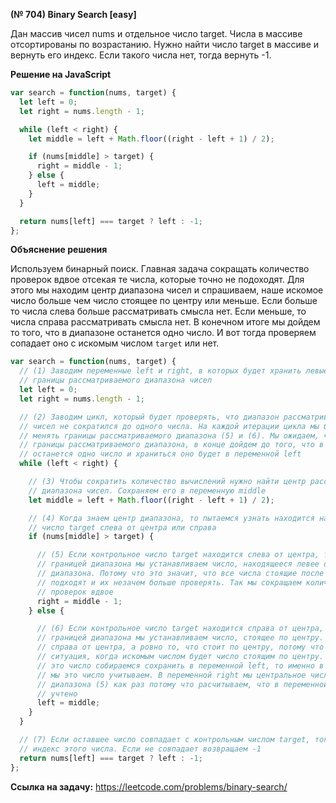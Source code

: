 **(№ 704) Binary Search [easy]**

Дан массив чисел nums и отдельное число target. Числа в массиве отсортированы по возрастанию. Нужно найти число target в массиве и вернуть его индекс. Если такого числа нет, тогда вернуть -1.

**Решение на JavaScript**

```javascript
var search = function(nums, target) {
  let left = 0;
  let right = nums.length - 1;

  while (left < right) {
    let middle = left + Math.floor((right - left + 1) / 2);

    if (nums[middle] > target) {
      right = middle - 1;
    } else {
      left = middle;
    }
  }

  return nums[left] === target ? left : -1;
};
```

**Объяснение решения**

Используем бинарный поиск. Главная задача сокращать количество проверок вдвое отсекая те числа, которые точно не подоходят. Для этого мы находим центр диапазона чисел и спрашиваем, наше искомое число больше чем число стоящее по центру или меньше. Если больше то числа слева больше рассматривать смысла нет. Если меньше, то числа справа рассматривать смысла нет. В конечном итоге мы дойдем то того, что в диапазоне останется одно число. И вот тогда проверяем сопадает оно с искомым числом `target` или нет.

```javascript
var search = function(nums, target) {
  // (1) Заводим переменные left и right, в которых будет хранить левые и правые
  // границы рассматриваемого диапазона чисел
  let left = 0;
  let right = nums.length - 1;

  // (2) Заводим цикл, который будет проверять, что диапазон рассматриваемых
  // чисел не сократился до одного числа. На каждой итерации цикла мы будем
  // менять границы рассматриваемого диапазона (5) и (6). Мы ожидаем, что сужая
  // границы рассматриваемого диапазона, в конце дойдем до того, что в диапазоне
  // останется одно число и храниться оно будет в переменной left
  while (left < right) {

    // (3) Чтобы сократить количество вычислений нужно найти центр рассматриваемого
    // диапазона чисел. Сохраняем его в переменную middle
    let middle = left + Math.floor((right - left + 1) / 2);

    // (4) Когда знаем центр диапазона, то пытаемся узнать находится наше контрольное
    // число target слева от центра или справа
    if (nums[middle] > target) {

      // (5) Если контрольное число target находится слева от центра, тогда правой
      // границей диапазона мы устанавливаем число, находящееся левее от центра
      // диапазона. Потому что это значит, что все числа стоящие после центра нам не
      // подходят и их незачем больше проверять. Так мы сокращаем количество
      // проверок вдвое
      right = middle - 1;
    } else {

      // (6) Если контрольное число target находится справа от центра, тогда левой
      // границей диапазона мы устанавливаем число, стоящее по центру. Не число стоящее
      // справа от центра, а ровно то, что стоит по центру, потому что может случиться
      // ситуация, когда искомым числом будет число стоящим по центру. И так как мы
      // это число собираемся сохранить в переменной left, то именно в этой переменной
      // мы это число учитываем. В переменной right мы центральное число исключали из
      // диапазона (5) как раз потому что расчитываем, что в переменной left оно будет
      // учтено
      left = middle;
    }
  }

  // (7) Если оставшее число совпадает с контрольным числом target, тогда возвращаем
  // индекс этого числа. Если не совпадает возвращаем -1
  return nums[left] === target ? left : -1;
};
```

**Ссылка на задачу:** https://leetcode.com/problems/binary-search/